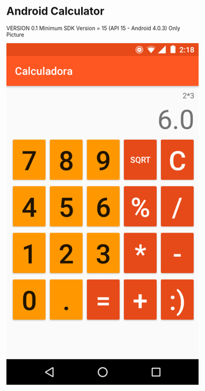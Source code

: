#  Android Calculator


VERSION 0.1
Minimum SDK Version = 15 (API 15 - Android 4.0.3)
Only Picture

![calculator image](https://github.com/CSA-DanielVillamizar/CalculadodraAndroidDemo/blob/main/Photos/Screenshot_20170116-021814.png)
